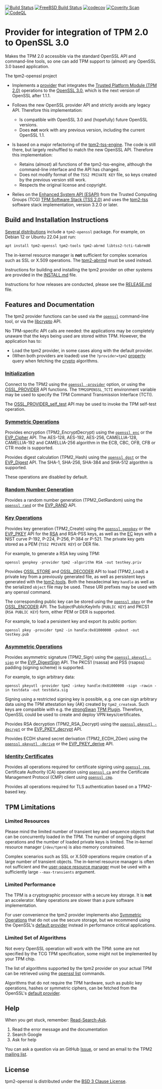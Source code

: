 [![Build Status](https://github.com/tpm2-software/tpm2-openssl/workflows/gcc-distcheck/badge.svg)](https://github.com/tpm2-software/tpm2-openssl/actions)
[![FreeBSD Build Status](https://api.cirrus-ci.com/github/tpm2-software/tpm2-openssl.svg?branch=master)](https://cirrus-ci.com/github/tpm2-software/tpm2-openssl)
[![codecov](https://codecov.io/gh/tpm2-software/tpm2-openssl/branch/master/graph/badge.svg)](https://codecov.io/gh/tpm2-software/tpm2-openssl)
[![Coverity Scan](https://scan.coverity.com/projects/22739/badge.svg)](https://scan.coverity.com/projects/tpm2-openssl)
[![CodeQL](https://github.com/tpm2-software/tpm2-openssl/workflows/CodeQL/badge.svg)](https://github.com/tpm2-software/tpm2-openssl/actions/workflows/codeql.yml)

# Provider for integration of TPM 2.0 to OpenSSL 3.0

Makes the TPM 2.0 accessible via the standard OpenSSL API and command-line tools,
so one can add TPM support to (almost) any OpenSSL 3.0 based application.

The tpm2-openssl project

* Implements a
  [provider](https://www.openssl.org/docs/manmaster/man7/provider.html)
  that integrates the
  [Trusted Platform Module (TPM 2.0)](https://trustedcomputinggroup.org/work-groups/trusted-platform-module/)
  operations to the [OpenSSL 3.0](https://www.openssl.org/docs/OpenSSL300Design.html),
  which is the next version of OpenSSL after 1.1.1.

* Follows the new OpenSSL provider API and strictly avoids any legacy API.
  Therefore this implementation:
  - Is compatible with OpenSSL 3.0 and (hopefully) future OpenSSL versions.
  - Does **not** work with any previous version, including the current OpenSSL 1.1.

* Is based on a major refactoring of the
  [tpm2-tss-engine](https://github.com/tpm2-software/tpm2-tss-engine).
  The code is still there, but largely reshuffled to match the new OpenSSL API.
  Therefore this implementation:
  - Retains (almost) all functions of the tpm2-tss-engine, although the
    command-line interface and the API has changed.
  - Does not modify format of the `TSS2 PRIVATE KEY` file, so keys created by
    the previous version still work.
  - Respects the original license and copyright.

* Relies on the
  [Enhanced System API (ESAPI)](https://trustedcomputinggroup.org/wp-content/uploads/TSS_ESAPI_v1p0_r08_pub.pdf)
  from the Trusted Computing Groups (TCG)
  [TPM Software Stack (TSS 2.0)](https://trustedcomputinggroup.org/work-groups/software-stack/)
  and uses the
  [tpm2-tss](https://www.github.org/tpm2-software/tpm2-tss) software stack
  implementation, version 3.2.0 or later.


## Build and Installation Instructions

[Several distributions](https://repology.org/project/tpm2-openssl/versions)
include a `tpm2-openssl` package. For example, on Debian 12 or Ubuntu 22.04
just run:
```bash
apt install tpm2-openssl tpm2-tools tpm2-abrmd libtss2-tcti-tabrmd0
```

The in-kernel resource manager is **not** sufficient for complex scenarios such
as SSL or X.509 operations. The [tpm2-abrmd](https://github.com/tpm2-software/tpm2-abrmd)
must be used instead.

Instructions for building and installing the tpm2 provider on other systems are
provided in the [INSTALL.md](docs/INSTALL.md) file.

Instructions for how releases are conducted, please see the
[RELEASE.md](docs/RELEASE.md) file.

## Features and Documentation

The tpm2 provider functions can be used via the
[`openssl`](https://www.openssl.org/docs/manmaster/man1/openssl.html)
command-line tool,
or via the
[libcrypto](https://www.openssl.org/docs/manmaster/man7/crypto.html) API.

No TPM-specific API calls are needed: the applications may be completely unaware
that the keys being used are stored within TPM.
However, the application has to:
 - Load the tpm2 provider, in some cases along with the default provider.
 - (When both providers are loaded) use the `?provider=tpm2`
[property](https://www.openssl.org/docs/manmaster/man7/property.html) query when
fetching the [crypto](https://www.openssl.org/docs/manmaster/man7/crypto.html)
algorithms.

### [Initialization](docs/initialization.md)

Connect to the TPM2 using the
[`openssl -provider`](https://www.openssl.org/docs/manmaster/man1/openssl.html)
option,
or using the
[OSSL_PROVIDER](https://www.openssl.org/docs/manmaster/man3/OSSL_PROVIDER.html)
API functions.
The `TPM2OPENSSL_TCTI` environment variable may be used to specify the
TPM Command Transmission Interface (TCTI).

The
[OSSL_PROVIDER_self_test](https://www.openssl.org/docs/manmaster/man3/OSSL_PROVIDER_self_test.html)
API may be used to invoke the TPM self-test operation.

### [Symmetric Operations](docs/symmetric.md)

Provides encryption (TPM2_EncryptDecrypt) using the
[`openssl enc`](https://www.openssl.org/docs/manmaster/man1/openssl-enc.html)
or the
[EVP_Cipher](https://www.openssl.org/docs/manmaster/man3/EVP_Cipher.html) API.
The AES-128, AES-192, AES-256, CAMELLIA-128, CAMELLIA-192 and CAMELLIA-256
algorithm in the ECB, CBC, OFB, CFB or CTR mode is supported.

Provides digest calculation (TPM2_Hash) using the
[`openssl dgst`](https://www.openssl.org/docs/manmaster/man1/openssl-dgst.html)
or the
[EVP_Digest](https://www.openssl.org/docs/manmaster/man3/EVP_Digest.html) API.
The SHA-1, SHA-256, SHA-384 and SHA-512 algorithm is supported.

These operations are disabled by default.

### [Random Number Generation](docs/rng.md)

Provides a random number generation (TPM2_GetRandom) using the
[`openssl rand`](https://www.openssl.org/docs/manmaster/man1/openssl-rand.html)
or the
[EVP_RAND](https://www.openssl.org/docs/manmaster/man3/EVP_RAND.html) API.

### [Key Operations](docs/keys.md)

Provides key generation (TPM2_Create) using the
[`openssl genpkey`](https://www.openssl.org/docs/manmaster/man1/openssl-genpkey.html)
or the
[EVP_PKEY](https://www.openssl.org/docs/manmaster/man3/EVP_PKEY.html) API
for the
[RSA](https://www.openssl.org/docs/manmaster/man7/EVP_PKEY-RSA.html) and
RSA-PSS keys, as well as the
[EC](https://www.openssl.org/docs/manmaster/man7/EVP_PKEY-EC.html) keys
with a NIST curve P-192, P-224, P-256, P-384 or P-521.
The private key gets stored as a PEM (`TSS2 PRIVATE KEY`) or DER file.

For example, to generate a RSA key using TPM:
```
openssl genpkey -provider tpm2 -algorithm RSA -out testkey.priv
```

Provides
[OSSL_STORE](https://www.openssl.org/docs/manmaster/man3/OSSL_STORE_CTX.html)
and
[OSSL_DECODER](https://www.openssl.org/docs/manmaster/man3/OSSL_DECODER.html) API
to load (TPM2_Load) a private key from a previously generated file, as well as
persistent keys generated with the
[tpm2-tools](https://github.com/tpm2-software/tpm2-tools). Both the hexadecimal
key `handle` as well as the serialized `object` file may be used. These URI
prefixes may be used with any openssl command.

The corresponding public key can be stored using the
[`openssl pkey`](https://www.openssl.org/docs/manmaster/man1/openssl-pkey.html)
or the
[OSSL_ENCODER](https://www.openssl.org/docs/manmaster/man3/OSSL_ENCODER.html) API.
The SubjectPublicKeyInfo (`PUBLIC KEY`) and PKCS1 (`RSA PUBLIC KEY`) form,
either PEM or DER is supported.

For example, to load a persistent key and export its public portion:
```
openssl pkey -provider tpm2 -in handle:0x81000000 -pubout -out testkey.pub
```

### [Asymmetric Operations](docs/asymmetric.md)

Provides asymmetric signature (TPM2_Sign) using the
[`openssl pkeyutl -sign`](https://www.openssl.org/docs/manmaster/man1/openssl-pkeyutl.html)
or the
[EVP_DigestSign](https://www.openssl.org/docs/manmaster/man3/EVP_DigestSign.html) API.
The PKCS1 (rsassa) and PSS (rsapss) padding (signing scheme) is supported.

For example, to sign arbitrary data:
```
openssl pkeyutl -provider tpm2 -inkey handle:0x81000000 -sign -rawin -in testdata -out testdata.sig
```

Signing using a restricted signing key is possible, e.g. one can sign arbitrary
data using the TPM attestation key (AK) created by `tpm2_createak`.
Such keys are compatible with e.g. the [strongSwan](https://www.strongswan.org/)
[TPM Plugin](https://wiki.strongswan.org/projects/strongswan/wiki/TpmPlugin).
Therefore, OpenSSL could be used to create and deploy VPN keys/certificates.

Provides RSA decryption (TPM2_RSA_Decrypt) using the
[`openssl pkeyutl -decrypt`](https://www.openssl.org/docs/manmaster/man1/openssl-pkeyutl.html)
or the
[EVP_PKEY_decrypt](https://www.openssl.org/docs/manmaster/man3/EVP_PKEY_decrypt.html) API.

Provides ECDH shared secret derivation (TPM2_ECDH_ZGen) using the
[`openssl pkeyutl -derive`](https://www.openssl.org/docs/manmaster/man1/openssl-pkeyutl.html)
or the
[EVP_PKEY_derive](https://www.openssl.org/docs/manmaster/man3/EVP_PKEY_derive.html) API.

### [Identity Certificates](docs/certificates.md)

Provides all operations required for certificate signing using
[`openssl req`](https://www.openssl.org/docs/manmaster/man1/openssl-req.html),
Certificate Authority (CA) operation using
[`openssl ca`](https://www.openssl.org/docs/manmaster/man1/openssl-ca.html)
and the Certificate Management Protocol (CMP) client using
[`openssl cmp`](https://www.openssl.org/docs/manmaster/man1/openssl-cmp.html).

Provides all operations required for TLS authentication based on a
TPM2-based key.


## TPM Limitations

### Limited Resources

Please mind the limited number of transient key and sequence objects that can
be concurrently loaded in the TPM. The number of ongoing digest operations and
the number of loaded private keys is limited. The in-kernel resource manager
(`/dev/tpmrm`) is also memory constrained.

Complex scenarios such as SSL or X.509 operations require creation of a large
number of transient objects. The in-kernel resource manager is often not
sufficient and
the [user-space resource manager](https://github.com/tpm2-software/tpm2-abrmd)
must be used with a sufficiently large `--max-transients` argument.

### Limited Performance

The TPM is a cryptographic processor with a secure key storage. It is **not**
an accelerator. Many operations are slower than a pure software implementation.

For user convenience the tpm2 provider implements also
[Symmetric Operations](docs/symmetric.md) that do not use the secure storage,
but we recommend using the OpenSSL's
[default provider](https://github.com/tpm2-software/tpm2-openssl/blob/master/docs/initialization.md#loading-multiple-providers)
instead in performance critical applications.

### Limited Set of Algorithms

Not every OpenSSL operation will work with the TPM: some are not specified by
the TCG TPM specification, some might not be implemented by your TPM chip.

The list of algorithms supported by the tpm2 provider on your actual TPM can be
retrieved using the [openssl list](https://www.openssl.org/docs/manmaster/man1/openssl-list.html)
commands.

Algorithms that do not require the TPM hardware, such as public key operations,
hashes or symmetric ciphers, can be fetched from the OpenSSL's
[default provider](https://github.com/tpm2-software/tpm2-openssl/blob/master/docs/initialization.md#loading-multiple-providers).


## Help

When you get stuck, remember:
[Read-Search-Ask](https://www.freecodecamp.org/forum/t/how-to-get-help-when-you-are-stuck-coding/19514).
 1. Read the error message and the documentation
 2. Search Google
 3. Ask for help

You can ask a question via an GitHub
[Issue](https://github.com/tpm2-software/tpm2-openssl/issues/new), or send
an email to the TPM2
[mailing list](https://lists.linuxfoundation.org/mailman/listinfo/tpm2).


## License

tpm2-openssl is distributed under the [BSD 3 Clause License](LICENSE).
